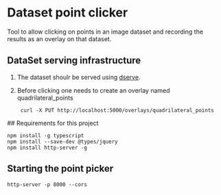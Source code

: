 # Dataset point clicker

Tool to allow clicking on points in an image dataset and recording the results as an overlay on that dataset.

## DataSet serving infrastructure

1. The dataset shoulr be served using [dserve](https://github.com/JIC-CSB/dserve).

2. Before clicking one needs to create an overlay named quadrilateral_points

        curl -X PUT http://localhost:5000/overlays/quadrilateral_points

## Requirements for this project

    npm install -g typescript
    npm install --save-dev @types/jquery
    npm install http-server -g

## Starting the point picker

    http-server -p 8000 --cors
